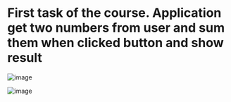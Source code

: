 # First task of the course. Application get two numbers from user and sum them when clicked button and show result


![image](https://user-images.githubusercontent.com/78799868/166472888-3eb5766d-c9be-4328-bf7c-7a97668f1117.png)

![image](https://user-images.githubusercontent.com/78799868/166473300-9860e716-b520-4b80-8855-447be374b77b.png)
